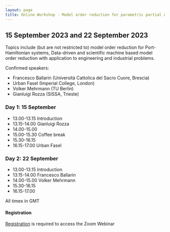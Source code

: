 ```yaml
---
layout: page
title: Online Workshop - Model order reduction for parametric partial differential equations
---
```


## 15 September 2023 and 22 September 2023

Topics include (but are not restricted to) model order reduction for
Port-Hamiltonian systems, Data-driven and scientific machine based
model order reduction with application to engineering and industrial
problems.

Confirmed speakers:
* Francesco Ballarin (Università Cattolica del Sacro Cuore, Brescia)
* Urban Fasel (Imperial College, London)
* Volker Mehrmann (TU Berlin)
* Gianluigi Rozza (SISSA, Trieste)

### Day 1: 15 September

- 13.00-13.15 Introduction
- 13.15-14.00 Gianluigi Rozza
- 14.00-15.00
- 15.00-15.30 Coffee break
- 15.30-16.15
- 16.15-17.00 Urban Fasel


### Day 2: 22 September

- 13.00-13.15 Introduction
- 13.15-14.00 Francesco Ballarin
- 14.00-15.00 Volker Mehrmann
- 15.30-16.15
- 16.15-17.00

All times in GMT


#### Registration

[Registration](https://www.eventbrite.co.uk/e/666842954227) is required to access the Zoom Webinar
